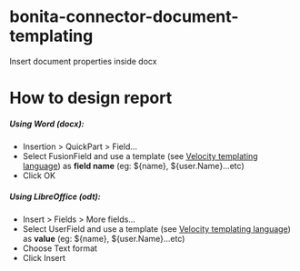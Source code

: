 bonita-connector-document-templating
=======================
Insert document properties inside docx

How to design report
====================
##### Using Word (docx): 
* Insertion > QuickPart > Field...
* Select FusionField and use a template (see [Velocity templating language](http://velocity.apache.org/)) as **field name** (eg: ${name}, ${user.Name}...etc)
* Click OK

##### Using LibreOffice (odt): 
* Insert > Fields > More fields...
* Select UserField and use a template (see [Velocity templating language](http://velocity.apache.org/)) as **value** (eg: ${name}, ${user.Name}...etc)
* Choose Text format
* Click Insert
